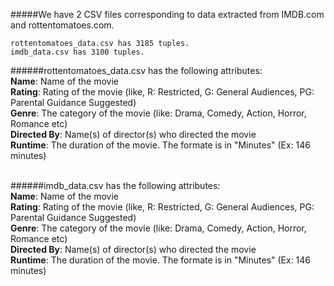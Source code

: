#####We have 2 CSV files corresponding to data extracted from IMDB.com and rottentomatoes.com.
```
rottentomatoes_data.csv has 3185 tuples.
imdb_data.csv has 3100 tuples.
```

######rottentomatoes_data.csv has the following attributes: <br />
**Name**: Name of the movie  <br />
**Rating**: Rating of the movie (like, R: Restricted, G: General Audiences, PG: Parental Guidance Suggested)  <br />
**Genre**: The category of the movie (like: Drama, Comedy, Action, Horror, Romance etc)  <br />
**Directed By**: Name(s) of director(s) who directed the movie  <br /> 
**Runtime**: The duration of the movie. The formate is in "Minutes" (Ex: 146 minutes)  <br />  <br /> 

######imdb_data.csv has the following attributes:  <br />
**Name**: Name of the movie  <br />
**Rating**: Rating of the movie (like, R: Restricted, G: General Audiences, PG: Parental Guidance Suggested)  <br />
**Genre**: The category of the movie (like: Drama, Comedy, Action, Horror, Romance etc)  <br />
**Directed By**: Name(s) of director(s) who directed the movie  <br />
**Runtime**: The duration of the movie. The formate is in "Minutes" (Ex: 146 minutes)   <br />
